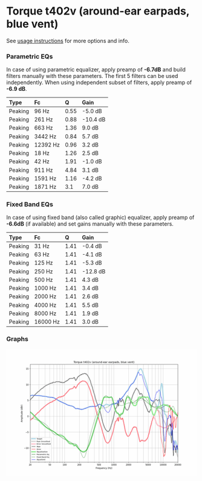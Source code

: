 # Torque t402v (around-ear earpads, blue vent)
See [usage instructions](https://github.com/jaakkopasanen/AutoEq#usage) for more options and info.

### Parametric EQs
In case of using parametric equalizer, apply preamp of **-6.7dB** and build filters manually
with these parameters. The first 5 filters can be used independently.
When using independent subset of filters, apply preamp of **-6.9 dB**.

| Type    | Fc       |    Q | Gain     |
|:--------|:---------|:-----|:---------|
| Peaking | 96 Hz    | 0.55 | -5.0 dB  |
| Peaking | 261 Hz   | 0.88 | -10.4 dB |
| Peaking | 663 Hz   | 1.36 | 9.0 dB   |
| Peaking | 3442 Hz  | 0.84 | 5.7 dB   |
| Peaking | 12392 Hz | 0.96 | 3.2 dB   |
| Peaking | 18 Hz    | 1.26 | 2.5 dB   |
| Peaking | 42 Hz    | 1.91 | -1.0 dB  |
| Peaking | 911 Hz   | 4.84 | 3.1 dB   |
| Peaking | 1591 Hz  | 1.16 | -4.2 dB  |
| Peaking | 1871 Hz  | 3.1  | 7.0 dB   |

### Fixed Band EQs
In case of using fixed band (also called graphic) equalizer, apply preamp of **-6.6dB**
(if available) and set gains manually with these parameters.

| Type    | Fc       |    Q | Gain     |
|:--------|:---------|:-----|:---------|
| Peaking | 31 Hz    | 1.41 | -0.4 dB  |
| Peaking | 63 Hz    | 1.41 | -4.1 dB  |
| Peaking | 125 Hz   | 1.41 | -5.3 dB  |
| Peaking | 250 Hz   | 1.41 | -12.8 dB |
| Peaking | 500 Hz   | 1.41 | 4.3 dB   |
| Peaking | 1000 Hz  | 1.41 | 3.4 dB   |
| Peaking | 2000 Hz  | 1.41 | 2.6 dB   |
| Peaking | 4000 Hz  | 1.41 | 5.5 dB   |
| Peaking | 8000 Hz  | 1.41 | 1.9 dB   |
| Peaking | 16000 Hz | 1.41 | 3.0 dB   |

### Graphs
![](./Torque%20t402v%20(around-ear%20earpads,%20blue%20vent).png)